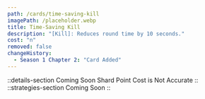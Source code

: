 ```yaml
---
path: /cards/time-saving-kill
imagePath: /placeholder.webp
title: Time-Saving Kill
description: "[Kill]: Reduces round time by 10 seconds."
cost: "n"
removed: false
changeHistory:
  - Season 1 Chapter 2: "Card Added"
---
```

::details-section
Coming Soon
Shard Point Cost is Not Accurate
::
::strategies-section
Coming Soon
::